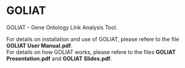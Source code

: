 # GOLIAT
GOLIAT - Gene Ontology LInk Analysis Tool.  

For details on installation and use of GOLIAT, please refere to the file **GOLIAT User Manual.pdf**.  
For details on how GOLIAT works, please refere to the files **GOLIAT Presentation.pdf** and **GOLIAT Slides.pdf**.
